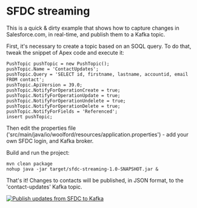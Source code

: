 # SFDC streaming

This is a quick & dirty example that shows how to capture changes in Salesforce.com, in real-time, and publish them to a Kafka topic.

First, it's necessary to create a topic based on an SOQL query. To do that, tweak the snippet of Apex code and execute it:

    PushTopic pushTopic = new PushTopic();
    pushTopic.Name = 'ContactUpdates';
    pushTopic.Query = 'SELECT id, firstname, lastname, accountid, email FROM contact';
    pushTopic.ApiVersion = 39.0;
    pushTopic.NotifyForOperationCreate = true;
    pushTopic.NotifyForOperationUpdate = true;
    pushTopic.NotifyForOperationUndelete = true;
    pushTopic.NotifyForOperationDelete = true;
    pushTopic.NotifyForFields = 'Referenced';
    insert pushTopic;

Then edit the properties file ('src/main/java/io/woolford/resources/application.properties') - add your own SFDC login, and Kafka broker.

Build and run the project:

    mvn clean package
    nohup java -jar target/sfdc-streaming-1.0-SNAPSHOT.jar &

That's it! Changes to contacts will be published, in JSON format, to the 'contact-updates' Kafka topic.

[![Publish updates from SFDC to Kafka](https://img.youtube.com/vi/UKwUOlF5GFM/0.jpg)](https://www.youtube.com/watch?v=UKwUOlF5GFM)


